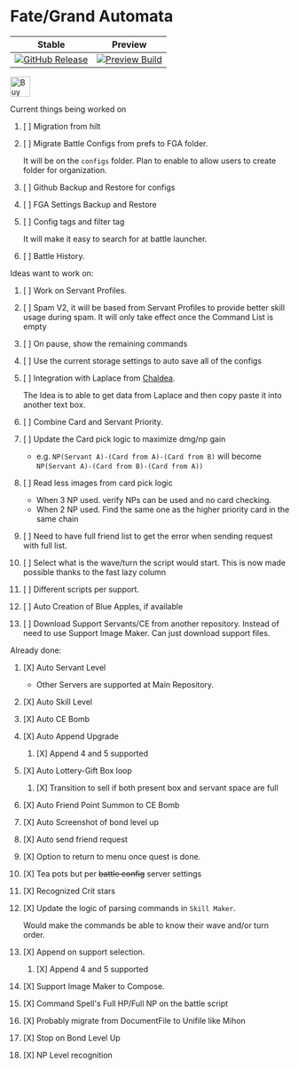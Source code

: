 # Fate/Grand Automata

| Stable | Preview |
|---------|---------|
| <a href="https://github.com/Fate-Grand-Automata/FGA/releases" target="_blank"><img alt="GitHub Release" src="https://img.shields.io/github/v/release/Fate-Grand-Automata/FGA?include_prereleases"></a> | [![Preview Build](https://img.shields.io/github/release/ArthurKun21/FGA-Preview-Build.svg?maxAge=3600&label=download)](https://github.com/ArthurKun21/FGA-Preview-Build/releases) |


<a href='https://ko-fi.com/arthurkun21' target='_blank'><img height='36' style='border:0px;height:36px;' src='https://storage.ko-fi.com/cdn/kofi2.png?v=3' border='0' alt='Buy Me a Coffee at ko-fi.com' /></a>

Current things being worked on

1. [ ] Migration from hilt
  
2. [ ] Migrate Battle Configs from prefs to FGA folder.

     It will be on the `configs` folder. Plan to enable to allow users to create folder for organization.
   
3. [ ] Github Backup and Restore for configs
  
4. [ ] FGA Settings Backup and Restore
  
5. [ ] Config tags and filter tag

     It will make it easy to search for at battle launcher.

6. [ ] Battle History.

Ideas want to work on:

1. [ ] Work on Servant Profiles.
   
2. [ ] Spam V2, it will be based from Servant Profiles to provide better skill usage during spam. It will only take effect once the Command List is empty

3. [ ] On pause, show the remaining commands
   
4. [ ] Use the current storage settings to auto save all of the configs

5. [ ] Integration with Laplace from [Chaldea](https://github.com/chaldea-center/chaldea).

    The Idea is to able to get data from Laplace and then copy paste it into another text box.

6. [ ] Combine Card and Servant Priority.

7. [ ] Update the Card pick logic to maximize dmg/np gain
    - e.g. `NP(Servant A)-(Card from A)-(Card from B)` will become `NP(Servant A)-(Card from B)-(Card from A))`

8. [ ] Read less images from card pick logic
    - When 3 NP used. verify NPs can be used and no card checking.
    - When 2 NP used. Find the same one as the higher priority card in the same chain

9. [ ] Need to have full friend list to get the error when sending request with full list.
    
10. [ ] Select what is the wave/turn the script would start. This is now made possible thanks to the fast lazy column

11. [ ] Different scripts per support.

12. [ ] Auto Creation of Blue Apples, if available
  
13. [ ] Download Support Servants/CE from another repository. Instead of need to use Support Image Maker. Can just download support files.

Already done:

1. [X] Auto Servant Level
    - Other Servers are supported at Main Repository.

2. [X] Auto Skill Level

3. [X] Auto CE Bomb

4. [X] Auto Append Upgrade
    1. [X] Append 4 and 5 supported

5. [X] Auto Lottery-Gift Box loop
    1. [X] Transition to sell if both present box and servant space are full
       
6. [X] Auto Friend Point Summon to CE Bomb

7. [X] Auto Screenshot of bond level up

8. [X] Auto send friend request

9. [X] Option to return to menu once quest is done.

10. [X] Tea pots but per ~~battle config~~ server settings

11. [X] Recognized Crit stars
    
12. [X] Update the logic of parsing commands in `Skill Maker`.

    Would make the commands be able to know their wave and/or turn order.

13. [X] Append on support selection.
    1. [X] Append 4 and 5 supported

14. [X] Support Image Maker to Compose.

15. [X] Command Spell's Full HP/Full NP on the battle script
    
16. [X] Probably migrate from DocumentFile to Unifile like Mihon
    
17. [X] Stop on Bond Level Up
    
18. [X] NP Level recognition

